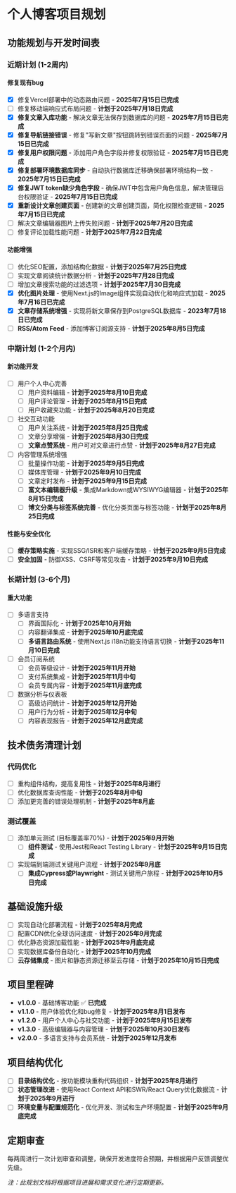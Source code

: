 # 个人博客项目规划

## 功能规划与开发时间表

### 近期计划 (1-2周内)

#### 修复现有bug
- [x] 修复Vercel部署中的动态路由问题 - **2025年7月15日已完成**
- [ ] 修复移动端响应式布局问题 - **计划于2025年7月18日完成**
- [x] **修复文章入库功能** - 解决文章无法保存到数据库的问题 - **2025年7月15日已完成**
- [x] **修复导航链接错误** - 修复"写新文章"按钮跳转到错误页面的问题 - **2025年7月15日已完成**
- [x] **修复用户权限问题** - 添加用户角色字段并修复权限验证 - **2025年7月15日已完成**
- [x] **修复部署环境数据库同步** - 自动执行数据库迁移确保部署环境结构一致 - **2025年7月15日已完成**
- [x] **修复JWT token缺少角色字段** - 确保JWT中包含用户角色信息，解决管理后台权限验证 - **2025年7月15日已完成**
- [x] **重新设计文章创建页面** - 创建新的文章创建页面，简化权限检查逻辑 - **2025年7月15日已完成**
- [ ] 解决文章编辑器图片上传失败问题 - **计划于2025年7月20日完成**
- [ ] 修复评论加载性能问题 - **计划于2025年7月22日完成**

#### 功能增强
- [ ] 优化SEO配置，添加结构化数据 - **计划于2025年7月25日完成**
- [ ] 实现文章阅读统计数据分析 - **计划于2025年7月28日完成**
- [ ] 增加文章搜索功能的过滤选项 - **计划于2025年7月30日完成**
- [x] **优化图片处理** - 使用Next.js的Image组件实现自动优化和响应式加载 - **2025年7月16日已完成**
- [x] **文章存储系统增强** - 实现将新文章保存到PostgreSQL数据库 - **2023年7月18日已完成**
- [ ] **RSS/Atom Feed** - 添加博客订阅源支持 - **计划于2025年8月5日完成**

### 中期计划 (1-2个月内)

#### 新功能开发
- [ ] 用户个人中心完善
  - [ ] 用户资料编辑 - **计划于2025年8月10日完成**
  - [ ] 用户评论管理 - **计划于2025年8月15日完成**
  - [ ] 用户收藏夹功能 - **计划于2025年8月20日完成**
- [ ] 社交互动功能
  - [ ] 用户关注系统 - **计划于2025年8月25日完成**
  - [ ] 文章分享增强 - **计划于2025年8月30日完成**
  - [ ] **文章点赞系统** - 用户可对文章进行点赞 - **计划于2025年8月27日完成**
- [ ] 内容管理系统增强
  - [ ] 批量操作功能 - **计划于2025年9月5日完成**
  - [ ] 媒体库管理 - **计划于2025年9月10日完成**
  - [ ] 文章定时发布 - **计划于2025年9月15日完成**
  - [ ] **富文本编辑器升级** - 集成Markdown或WYSIWYG编辑器 - **计划于2025年8月15日完成**
  - [ ] **博文分类与标签系统完善** - 优化分类页面与标签功能 - **计划于2025年8月25日完成**

#### 性能与安全优化
- [ ] **缓存策略实施** - 实现SSG/ISR和客户端缓存策略 - **计划于2025年9月5日完成**
- [ ] **安全加固** - 防御XSS、CSRF等常见攻击 - **计划于2025年9月10日完成**

### 长期计划 (3-6个月)

#### 重大功能
- [ ] 多语言支持
  - [ ] 界面国际化 - **计划于2025年10月开始**
  - [ ] 内容翻译集成 - **计划于2025年10月底完成**
  - [ ] **多语言路由系统** - 使用Next.js i18n功能支持语言切换 - **计划于2025年11月10日完成**
- [ ] 会员订阅系统
  - [ ] 会员等级设计 - **计划于2025年11月开始**
  - [ ] 支付系统集成 - **计划于2025年11月中旬**
  - [ ] 会员专属内容 - **计划于2025年11月底完成**
- [ ] 数据分析与仪表板
  - [ ] 高级访问统计 - **计划于2025年12月开始**
  - [ ] 用户行为分析 - **计划于2025年12月中旬**
  - [ ] 内容表现报告 - **计划于2025年12月底完成**

## 技术债务清理计划

### 代码优化
- [ ] 重构组件结构，提高复用性 - **计划于2025年8月进行**
- [ ] 优化数据库查询性能 - **计划于2025年8月中旬**
- [ ] 添加更完善的错误处理机制 - **计划于2025年8月底**

### 测试覆盖
- [ ] 添加单元测试 (目标覆盖率70%) - **计划于2025年9月开始**
  - [ ] **组件测试** - 使用Jest和React Testing Library - **计划于2025年9月15日完成**
- [ ] 实现端到端测试关键用户流程 - **计划于2025年9月底**
  - [ ] **集成Cypress或Playwright** - 测试关键用户旅程 - **计划于2025年10月5日完成**

## 基础设施升级

- [ ] 实现自动化部署流程 - **计划于2025年8月完成**
- [ ] 配置CDN优化全球访问速度 - **计划于2025年9月完成**
- [ ] 优化静态资源加载性能 - **计划于2025年9月底完成**
- [ ] 实现数据库备份自动化 - **计划于2025年10月完成**
- [ ] **云存储集成** - 图片和静态资源迁移至云存储 - **计划于2025年10月15日完成**

## 项目里程碑

- **v1.0.0** - 基础博客功能 ✅ **已完成**
- **v1.1.0** - 用户体验优化和bug修复 - **计划于2025年8月1日发布**
- **v1.2.0** - 用户个人中心与社交功能 - **计划于2025年9月15日发布**
- **v1.3.0** - 高级编辑器与内容管理 - **计划于2025年10月30日发布**
- **v2.0.0** - 多语言支持与会员系统 - **计划于2025年12月发布**

## 项目结构优化

- [ ] **目录结构优化** - 按功能模块重构代码组织 - **计划于2025年8月进行**
- [ ] **状态管理改进** - 使用React Context API和SWR/React Query优化数据流 - **计划于2025年9月进行**
- [ ] **环境变量与配置规范化** - 优化开发、测试和生产环境配置 - **计划于2025年9月底完成**

## 定期审查

每两周进行一次计划审查和调整，确保开发进度符合预期，并根据用户反馈调整优先级。

*注：此规划文档将根据项目进展和需求变化进行定期更新。* 